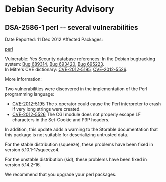 
Debian Security Advisory
========================


DSA-2586-1 perl -- several vulnerabilities
------------------------------------------



Date Reported:
11 Dec 2012
Affected Packages:

[perl](https://packages.debian.org/src:perl)

Vulnerable:
Yes
Security database references:
In the Debian bugtracking system: [Bug 689314](https://bugs.debian.org/cgi-bin/bugreport.cgi?bug=689314), [Bug 693420](https://bugs.debian.org/cgi-bin/bugreport.cgi?bug=693420), [Bug 695223](https://bugs.debian.org/cgi-bin/bugreport.cgi?bug=695223).  
In Mitre's CVE dictionary: [CVE-2012-5195](https://security-tracker.debian.org/tracker/CVE-2012-5195), [CVE-2012-5526](https://security-tracker.debian.org/tracker/CVE-2012-5526).  

More information:

Two vulnerabilities were discovered in the implementation of the Perl
programming language:


* [CVE-2012-5195](https://security-tracker.debian.org/tracker/CVE-2012-5195)
The x operator could cause the Perl interpreter to crash
 if very long strings were created.
* [CVE-2012-5526](https://security-tracker.debian.org/tracker/CVE-2012-5526)
The CGI module does not properly escape LF characters
 in the Set-Cookie and P3P headers.


In addition, this update adds a warning to the Storable documentation
that this package is not suitable for deserializing untrusted data.


For the stable distribution (squeeze), these problems have been fixed in
version 5.10.1-17squeeze4.


For the unstable distribution (sid), these problems have been fixed in
version 5.14.2-16.


We recommend that you upgrade your perl packages.





